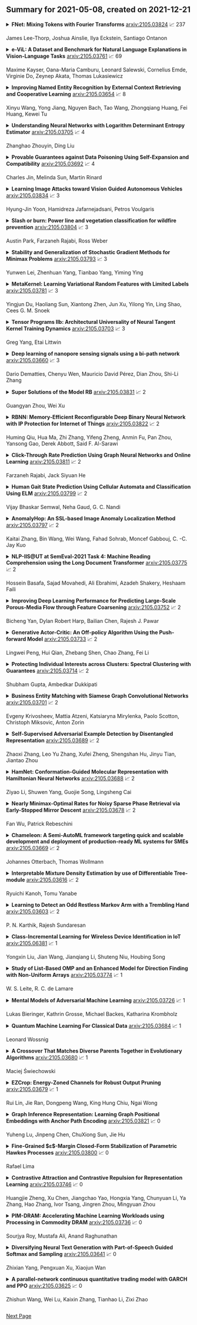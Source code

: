 ## Summary for 2021-05-08, created on 2021-12-21


<details><summary><b>FNet: Mixing Tokens with Fourier Transforms</b>
<a href="https://arxiv.org/abs/2105.03824">arxiv:2105.03824</a>
&#x1F4C8; 237 <br>
<p>James Lee-Thorp, Joshua Ainslie, Ilya Eckstein, Santiago Ontanon</p></summary>
<p>

**Abstract:** We show that Transformer encoder architectures can be sped up, with limited accuracy costs, by replacing the self-attention sublayers with simple linear transformations that "mix" input tokens. These linear mixers, along with standard nonlinearities in feed-forward layers, prove competent at modeling semantic relationships in several text classification tasks. Most surprisingly, we find that replacing the self-attention sublayer in a Transformer encoder with a standard, unparameterized Fourier Transform achieves 92-97% of the accuracy of BERT counterparts on the GLUE benchmark, but trains 80% faster on GPUs and 70% faster on TPUs at standard 512 input lengths. At longer input lengths, our FNet model is significantly faster: when compared to the "efficient" Transformers on the Long Range Arena benchmark, FNet matches the accuracy of the most accurate models, while outpacing the fastest models across all sequence lengths on GPUs (and across relatively shorter lengths on TPUs). Finally, FNet has a light memory footprint and is particularly efficient at smaller model sizes; for a fixed speed and accuracy budget, small FNet models outperform Transformer counterparts.

</p>
</details>

<details><summary><b>e-ViL: A Dataset and Benchmark for Natural Language Explanations in Vision-Language Tasks</b>
<a href="https://arxiv.org/abs/2105.03761">arxiv:2105.03761</a>
&#x1F4C8; 69 <br>
<p>Maxime Kayser, Oana-Maria Camburu, Leonard Salewski, Cornelius Emde, Virginie Do, Zeynep Akata, Thomas Lukasiewicz</p></summary>
<p>

**Abstract:** Recently, there has been an increasing number of efforts to introduce models capable of generating natural language explanations (NLEs) for their predictions on vision-language (VL) tasks. Such models are appealing, because they can provide human-friendly and comprehensive explanations. However, there is a lack of comparison between existing methods, which is due to a lack of re-usable evaluation frameworks and a scarcity of datasets. In this work, we introduce e-ViL and e-SNLI-VE. e-ViL is a benchmark for explainable vision-language tasks that establishes a unified evaluation framework and provides the first comprehensive comparison of existing approaches that generate NLEs for VL tasks. It spans four models and three datasets and both automatic metrics and human evaluation are used to assess model-generated explanations. e-SNLI-VE is currently the largest existing VL dataset with NLEs (over 430k instances). We also propose a new model that combines UNITER, which learns joint embeddings of images and text, and GPT-2, a pre-trained language model that is well-suited for text generation. It surpasses the previous state of the art by a large margin across all datasets. Code and data are available here: https://github.com/maximek3/e-ViL.

</p>
</details>

<details><summary><b>Improving Named Entity Recognition by External Context Retrieving and Cooperative Learning</b>
<a href="https://arxiv.org/abs/2105.03654">arxiv:2105.03654</a>
&#x1F4C8; 8 <br>
<p>Xinyu Wang, Yong Jiang, Nguyen Bach, Tao Wang, Zhongqiang Huang, Fei Huang, Kewei Tu</p></summary>
<p>

**Abstract:** Recent advances in Named Entity Recognition (NER) show that document-level contexts can significantly improve model performance. In many application scenarios, however, such contexts are not available. In this paper, we propose to find external contexts of a sentence by retrieving and selecting a set of semantically relevant texts through a search engine, with the original sentence as the query. We find empirically that the contextual representations computed on the retrieval-based input view, constructed through the concatenation of a sentence and its external contexts, can achieve significantly improved performance compared to the original input view based only on the sentence. Furthermore, we can improve the model performance of both input views by Cooperative Learning, a training method that encourages the two input views to produce similar contextual representations or output label distributions. Experiments show that our approach can achieve new state-of-the-art performance on 8 NER data sets across 5 domains.

</p>
</details>

<details><summary><b>Understanding Neural Networks with Logarithm Determinant Entropy Estimator</b>
<a href="https://arxiv.org/abs/2105.03705">arxiv:2105.03705</a>
&#x1F4C8; 4 <br>
<p>Zhanghao Zhouyin, Ding Liu</p></summary>
<p>

**Abstract:** Understanding the informative behaviour of deep neural networks is challenged by misused estimators and the complexity of network structure, which leads to inconsistent observations and diversified interpretation. Here we propose the LogDet estimator -- a reliable matrix-based entropy estimator that approximates Shannon differential entropy. We construct informative measurements based on LogDet estimator, verify our method with comparable experiments and utilize it to analyse neural network behaviour. Our results demonstrate the LogDet estimator overcomes the drawbacks that emerge from highly diverse and degenerated distribution thus is reliable to estimate entropy in neural networks. The Network analysis results also find a functional distinction between shallow and deeper layers, which can help understand the compression phenomenon in the Information bottleneck theory of neural networks.

</p>
</details>

<details><summary><b>Provable Guarantees against Data Poisoning Using Self-Expansion and Compatibility</b>
<a href="https://arxiv.org/abs/2105.03692">arxiv:2105.03692</a>
&#x1F4C8; 4 <br>
<p>Charles Jin, Melinda Sun, Martin Rinard</p></summary>
<p>

**Abstract:** A recent line of work has shown that deep networks are highly susceptible to backdoor data poisoning attacks. Specifically, by injecting a small amount of malicious data into the training distribution, an adversary gains the ability to control the model's behavior during inference. In this work, we propose an iterative training procedure for removing poisoned data from the training set. Our approach consists of two steps. We first train an ensemble of weak learners to automatically discover distinct subpopulations in the training set. We then leverage a boosting framework to recover the clean data. Empirically, our method successfully defends against several state-of-the-art backdoor attacks, including both clean and dirty label attacks. We also present results from an independent third-party evaluation including a recent \textit{adaptive} poisoning adversary. The results indicate our approach is competitive with existing defenses against backdoor attacks on deep neural networks, and significantly outperforms the state-of-the-art in several scenarios.

</p>
</details>

<details><summary><b>Learning Image Attacks toward Vision Guided Autonomous Vehicles</b>
<a href="https://arxiv.org/abs/2105.03834">arxiv:2105.03834</a>
&#x1F4C8; 3 <br>
<p>Hyung-Jin Yoon, Hamidreza Jafarnejadsani, Petros Voulgaris</p></summary>
<p>

**Abstract:** While adversarial neural networks have been shown successful for static image attacks, very few approaches have been developed for attacking online image streams while taking into account the underlying physical dynamics of autonomous vehicles, their mission, and environment. This paper presents an online adversarial machine learning framework that can effectively misguide autonomous vehicles' missions. In the existing image attack methods devised toward autonomous vehicles, optimization steps are repeated for every image frame. This framework removes the need for fully converged optimization at every frame to realize image attacks in real-time. Using reinforcement learning, a generative neural network is trained over a set of image frames to obtain an attack policy that is more robust to dynamic and uncertain environments. A state estimator is introduced for processing image streams to reduce the attack policy's sensitivity to physical variables such as unknown position and velocity. A simulation study is provided to validate the results.

</p>
</details>

<details><summary><b>Slash or burn: Power line and vegetation classification for wildfire prevention</b>
<a href="https://arxiv.org/abs/2105.03804">arxiv:2105.03804</a>
&#x1F4C8; 3 <br>
<p>Austin Park, Farzaneh Rajabi, Ross Weber</p></summary>
<p>

**Abstract:** Electric utilities are struggling to manage increasing wildfire risk in a hotter and drier climate. Utility transmission and distribution lines regularly ignite destructive fires when they make contact with surrounding vegetation. Trimming vegetation to maintain the separation from utility assets is as critical to safety as it is difficult. Each utility has tens of thousands of linear miles to manage, poor knowledge of where those assets are located, and no way to prioritize trimming. Feature-enhanced convolutional neural networks (CNNs) have proven effective in this problem space. Histograms of oriented gradients (HOG) and Hough transforms are used to increase the salience of the linear structures like power lines and poles. Data is frequently taken from drone or satellite footage, but Google Street View offers an even more scalable and lower cost solution. This paper uses $1,320$ images scraped from Street View, transfer learning on popular CNNs, and feature engineering to place images in one of three classes: (1) no utility systems, (2) utility systems with no overgrown vegetation, or (3) utility systems with overgrown vegetation. The CNN output thus yields a prioritized vegetation management system and creates a geotagged map of utility assets as a byproduct. Test set accuracy with reached $80.15\%$ using VGG11 with a trained first layer and classifier, and a model ensemble correctly classified $88.88\%$ of images with risky vegetation overgrowth.

</p>
</details>

<details><summary><b>Stability and Generalization of Stochastic Gradient Methods for Minimax Problems</b>
<a href="https://arxiv.org/abs/2105.03793">arxiv:2105.03793</a>
&#x1F4C8; 3 <br>
<p>Yunwen Lei, Zhenhuan Yang, Tianbao Yang, Yiming Ying</p></summary>
<p>

**Abstract:** Many machine learning problems can be formulated as minimax problems such as Generative Adversarial Networks (GANs), AUC maximization and robust estimation, to mention but a few. A substantial amount of studies are devoted to studying the convergence behavior of their stochastic gradient-type algorithms. In contrast, there is relatively little work on their generalization, i.e., how the learning models built from training examples would behave on test examples. In this paper, we provide a comprehensive generalization analysis of stochastic gradient methods for minimax problems under both convex-concave and nonconvex-nonconcave cases through the lens of algorithmic stability. We establish a quantitative connection between stability and several generalization measures both in expectation and with high probability. For the convex-concave setting, our stability analysis shows that stochastic gradient descent ascent attains optimal generalization bounds for both smooth and nonsmooth minimax problems. We also establish generalization bounds for both weakly-convex-weakly-concave and gradient-dominated problems.

</p>
</details>

<details><summary><b>MetaKernel: Learning Variational Random Features with Limited Labels</b>
<a href="https://arxiv.org/abs/2105.03781">arxiv:2105.03781</a>
&#x1F4C8; 3 <br>
<p>Yingjun Du, Haoliang Sun, Xiantong Zhen, Jun Xu, Yilong Yin, Ling Shao, Cees G. M. Snoek</p></summary>
<p>

**Abstract:** Few-shot learning deals with the fundamental and challenging problem of learning from a few annotated samples, while being able to generalize well on new tasks. The crux of few-shot learning is to extract prior knowledge from related tasks to enable fast adaptation to a new task with a limited amount of data. In this paper, we propose meta-learning kernels with random Fourier features for few-shot learning, we call MetaKernel. Specifically, we propose learning variational random features in a data-driven manner to obtain task-specific kernels by leveraging the shared knowledge provided by related tasks in a meta-learning setting. We treat the random feature basis as the latent variable, which is estimated by variational inference. The shared knowledge from related tasks is incorporated into a context inference of the posterior, which we achieve via a long-short term memory module. To establish more expressive kernels, we deploy conditional normalizing flows based on coupling layers to achieve a richer posterior distribution over random Fourier bases. The resultant kernels are more informative and discriminative, which further improves the few-shot learning. To evaluate our method, we conduct extensive experiments on both few-shot image classification and regression tasks. A thorough ablation study demonstrates that the effectiveness of each introduced component in our method. The benchmark results on fourteen datasets demonstrate MetaKernel consistently delivers at least comparable and often better performance than state-of-the-art alternatives.

</p>
</details>

<details><summary><b>Tensor Programs IIb: Architectural Universality of Neural Tangent Kernel Training Dynamics</b>
<a href="https://arxiv.org/abs/2105.03703">arxiv:2105.03703</a>
&#x1F4C8; 3 <br>
<p>Greg Yang, Etai Littwin</p></summary>
<p>

**Abstract:** Yang (2020a) recently showed that the Neural Tangent Kernel (NTK) at initialization has an infinite-width limit for a large class of architectures including modern staples such as ResNet and Transformers. However, their analysis does not apply to training. Here, we show the same neural networks (in the so-called NTK parametrization) during training follow a kernel gradient descent dynamics in function space, where the kernel is the infinite-width NTK. This completes the proof of the *architectural universality* of NTK behavior. To achieve this result, we apply the Tensor Programs technique: Write the entire SGD dynamics inside a Tensor Program and analyze it via the Master Theorem. To facilitate this proof, we develop a graphical notation for Tensor Programs.

</p>
</details>

<details><summary><b>Deep learning of nanopore sensing signals using a bi-path network</b>
<a href="https://arxiv.org/abs/2105.03660">arxiv:2105.03660</a>
&#x1F4C8; 3 <br>
<p>Dario Dematties, Chenyu Wen, Mauricio David Pérez, Dian Zhou, Shi-Li Zhang</p></summary>
<p>

**Abstract:** Temporary changes in electrical resistance of a nanopore sensor caused by translocating target analytes are recorded as a sequence of pulses on current traces. Prevalent algorithms for feature extraction in pulse-like signals lack objectivity because empirical amplitude thresholds are user-defined to single out the pulses from the noisy background. Here, we use deep learning for feature extraction based on a bi-path network (B-Net). After training, the B-Net acquires the prototypical pulses and the ability of both pulse recognition and feature extraction without a priori assigned parameters. The B-Net performance is evaluated on generated datasets and further applied to experimental data of DNA and protein translocation. The B-Net results show remarkably small relative errors and stable trends. The B-Net is further shown capable of processing data with a signal-to-noise ratio equal to one, an impossibility for threshold-based algorithms. The developed B-Net is generic for pulse-like signals beyond pulsed nanopore currents.

</p>
</details>

<details><summary><b>Super Solutions of the Model RB</b>
<a href="https://arxiv.org/abs/2105.03831">arxiv:2105.03831</a>
&#x1F4C8; 2 <br>
<p>Guangyan Zhou, Wei Xu</p></summary>
<p>

**Abstract:** The concept of super solution is a special type of generalized solutions with certain degree of robustness and stability. In this paper we consider the $(1,1)$-super solutions of the model RB. Using the first moment method, we establish a "threshold" such that as the constraint density crosses this value, the expected number of $(1,1)$-super solutions goes from $0$ to infinity.

</p>
</details>

<details><summary><b>RBNN: Memory-Efficient Reconfigurable Deep Binary Neural Network with IP Protection for Internet of Things</b>
<a href="https://arxiv.org/abs/2105.03822">arxiv:2105.03822</a>
&#x1F4C8; 2 <br>
<p>Huming Qiu, Hua Ma, Zhi Zhang, Yifeng Zheng, Anmin Fu, Pan Zhou, Yansong Gao, Derek Abbott, Said F. Al-Sarawi</p></summary>
<p>

**Abstract:** Though deep neural network models exhibit outstanding performance for various applications, their large model size and extensive floating-point operations render deployment on mobile computing platforms a major challenge, and, in particular, on Internet of Things devices. One appealing solution is model quantization that reduces the model size and uses integer operations commonly supported by microcontrollers . To this end, a 1-bit quantized DNN model or deep binary neural network maximizes the memory efficiency, where each parameter in a BNN model has only 1-bit. In this paper, we propose a reconfigurable BNN (RBNN) to further amplify the memory efficiency for resource-constrained IoT devices. Generally, the RBNN can be reconfigured on demand to achieve any one of M (M>1) distinct tasks with the same parameter set, thus only a single task determines the memory requirements. In other words, the memory utilization is improved by times M. Our extensive experiments corroborate that up to seven commonly used tasks can co-exist (the value of M can be larger). These tasks with a varying number of classes have no or negligible accuracy drop-off on three binarized popular DNN architectures including VGG, ResNet, and ReActNet. The tasks span across different domains, e.g., computer vision and audio domains validated herein, with the prerequisite that the model architecture can serve those cross-domain tasks. To protect the intellectual property of an RBNN model, the reconfiguration can be controlled by both a user key and a device-unique root key generated by the intrinsic hardware fingerprint. By doing so, an RBNN model can only be used per paid user per authorized device, thus benefiting both the user and the model provider.

</p>
</details>

<details><summary><b>Click-Through Rate Prediction Using Graph Neural Networks and Online Learning</b>
<a href="https://arxiv.org/abs/2105.03811">arxiv:2105.03811</a>
&#x1F4C8; 2 <br>
<p>Farzaneh Rajabi, Jack Siyuan He</p></summary>
<p>

**Abstract:** Recommendation systems have been extensively studied by many literature in the past and are ubiquitous in online advertisement, shopping industry/e-commerce, query suggestions in search engines, and friend recommendation in social networks. Moreover, restaurant/music/product/movie/news/app recommendations are only a few of the applications of a recommender system. A small percent improvement on the CTR prediction accuracy has been mentioned to add millions of dollars of revenue to the advertisement industry. Click-Through-Rate (CTR) prediction is a special version of recommender system in which the goal is predicting whether or not a user is going to click on a recommended item. A content-based recommendation approach takes into account the past history of the user's behavior, i.e. the recommended products and the users reaction to them. So, a personalized model that recommends the right item to the right user at the right time is the key to building such a model. On the other hand, the so-called collaborative filtering approach incorporates the click history of the users who are very similar to a particular user, thereby helping the recommender to come up with a more confident prediction for that particular user by leveraging the wider knowledge of users who share their taste in a connected network of users. In this project, we are interested in building a CTR predictor using Graph Neural Networks complemented by an online learning algorithm that models such dynamic interactions. By framing the problem as a binary classification task, we have evaluated this system both on the offline models (GNN, Deep Factorization Machines) with test-AUC of 0.7417 and on the online learning model with test-AUC of 0.7585 using a sub-sampled version of Criteo public dataset consisting of 10,000 data points.

</p>
</details>

<details><summary><b>Human Gait State Prediction Using Cellular Automata and Classification Using ELM</b>
<a href="https://arxiv.org/abs/2105.03799">arxiv:2105.03799</a>
&#x1F4C8; 2 <br>
<p>Vijay Bhaskar Semwal, Neha Gaud, G. C. Nandi</p></summary>
<p>

**Abstract:** In this research article, we have reported periodic cellular automata rules for different gait state prediction and classification of the gait data using extreme machine Leaning (ELM). This research is the first attempt to use cellular automaton to understand the complexity of bipedal walk. Due to nonlinearity, varying configurations throughout the gait cycle and the passive joint located at the unilateral foot-ground contact in bipedal walk resulting variation of dynamic descriptions and control laws from phase to phase for human gait is making difficult to predict the bipedal walk states. We have designed the cellular automata rules which will predict the next gait state of bipedal steps based on the previous two neighbour states. We have designed cellular automata rules for normal walk. The state prediction will help to correctly design the bipedal walk. The normal walk depends on next two states and has total 8 states. We have considered the current and previous states to predict next state. So we have formulated 16 rules using cellular automata, 8 rules for each leg. The priority order maintained using the fact that if right leg in swing phase then left leg will be in stance phase. To validate the model we have classified the gait Data using ELM [1] and achieved accuracy 60%. We have explored the trajectories and compares with another gait trajectories. Finally we have presented the error analysis for different joints.

</p>
</details>

<details><summary><b>AnomalyHop: An SSL-based Image Anomaly Localization Method</b>
<a href="https://arxiv.org/abs/2105.03797">arxiv:2105.03797</a>
&#x1F4C8; 2 <br>
<p>Kaitai Zhang, Bin Wang, Wei Wang, Fahad Sohrab, Moncef Gabbouj, C. -C. Jay Kuo</p></summary>
<p>

**Abstract:** An image anomaly localization method based on the successive subspace learning (SSL) framework, called AnomalyHop, is proposed in this work. AnomalyHop consists of three modules: 1) feature extraction via successive subspace learning (SSL), 2) normality feature distributions modeling via Gaussian models, and 3) anomaly map generation and fusion. Comparing with state-of-the-art image anomaly localization methods based on deep neural networks (DNNs), AnomalyHop is mathematically transparent, easy to train, and fast in its inference speed. Besides, its area under the ROC curve (ROC-AUC) performance on the MVTec AD dataset is 95.9%, which is among the best of several benchmarking methods. Our codes are publicly available at Github.

</p>
</details>

<details><summary><b>NLP-IIS@UT at SemEval-2021 Task 4: Machine Reading Comprehension using the Long Document Transformer</b>
<a href="https://arxiv.org/abs/2105.03775">arxiv:2105.03775</a>
&#x1F4C8; 2 <br>
<p>Hossein Basafa, Sajad Movahedi, Ali Ebrahimi, Azadeh Shakery, Heshaam Faili</p></summary>
<p>

**Abstract:** This paper presents a technical report of our submission to the 4th task of SemEval-2021, titled: Reading Comprehension of Abstract Meaning. In this task, we want to predict the correct answer based on a question given a context. Usually, contexts are very lengthy and require a large receptive field from the model. Thus, common contextualized language models like BERT miss fine representation and performance due to the limited capacity of the input tokens. To tackle this problem, we used the Longformer model to better process the sequences. Furthermore, we utilized the method proposed in the Longformer benchmark on Wikihop dataset which improved the accuracy on our task data from 23.01% and 22.95% achieved by the baselines for subtask 1 and 2, respectively, to 70.30% and 64.38%.

</p>
</details>

<details><summary><b>Improving Deep Learning Performance for Predicting Large-Scale Porous-Media Flow through Feature Coarsening</b>
<a href="https://arxiv.org/abs/2105.03752">arxiv:2105.03752</a>
&#x1F4C8; 2 <br>
<p>Bicheng Yan, Dylan Robert Harp, Bailian Chen, Rajesh J. Pawar</p></summary>
<p>

**Abstract:** Physics-based simulation for fluid flow in porous media is a computational technology to predict the temporal-spatial evolution of state variables (e.g. pressure) in porous media, and usually requires high computational expense due to its nonlinearity and the scale of the study domain. This letter describes a deep learning (DL) workflow to predict the pressure evolution as fluid flows in large-scale 3D heterogeneous porous media. In particular, we apply feature coarsening technique to extract the most representative information and perform the training and prediction of DL at the coarse scale, and further recover the resolution at the fine scale by 2D piecewise cubic interpolation. We validate the DL approach that is trained from physics-based simulation data to predict pressure field in a field-scale 3D geologic CO_2 storage reservoir. We evaluate the impact of feature coarsening on DL performance, and observe that the feature coarsening can not only decrease training time by >74% and reduce memory consumption by >75%, but also maintains temporal error <1.5%. Besides, the DL workflow provides predictive efficiency with ~1400 times speedup compared to physics-based simulation.

</p>
</details>

<details><summary><b>Generative Actor-Critic: An Off-policy Algorithm Using the Push-forward Model</b>
<a href="https://arxiv.org/abs/2105.03733">arxiv:2105.03733</a>
&#x1F4C8; 2 <br>
<p>Lingwei Peng, Hui Qian, Zhebang Shen, Chao Zhang, Fei Li</p></summary>
<p>

**Abstract:** Model-free deep reinforcement learning has achieved great success in many domains, such as video games, recommendation systems and robotic control tasks. In continuous control tasks, widely used policies with Gaussian distributions results in ineffective exploration of environments and limited performance of algorithms in many cases. In this paper, we propose a density-free off-policy algorithm, Generative Actor-Critic(GAC), using the push-forward model to increase the expressiveness of policies, which also includes an entropy-like technique, MMD-entropy regularizer, to balance the exploration and exploitation. Additionnally, we devise an adaptive mechanism to automatically scale this regularizer, which further improves the stability and robustness of GAC. The experiment results show that push-forward policies possess desirable features, such as multi-modality, which can improve the efficiency of exploration and asymptotic performance of algorithms obviously.

</p>
</details>

<details><summary><b>Protecting Individual Interests across Clusters: Spectral Clustering with Guarantees</b>
<a href="https://arxiv.org/abs/2105.03714">arxiv:2105.03714</a>
&#x1F4C8; 2 <br>
<p>Shubham Gupta, Ambedkar Dukkipati</p></summary>
<p>

**Abstract:** Studies related to fairness in machine learning have recently gained traction due to its ever-expanding role in high-stakes decision making. For example, it may be desirable to ensure that all clusters discovered by an algorithm have high gender diversity. Previously, these problems have been studied under a setting where sensitive attributes, with respect to which fairness conditions impose diversity across clusters, are assumed to be observable; hence, protected groups are readily available. Most often, this may not be true, and diversity or individual interests can manifest as an intrinsic or latent feature of a social network. For example, depending on latent sensitive attributes, individuals interact with each other and represent each other's interests, resulting in a network, which we refer to as a representation graph. Motivated by this, we propose an individual fairness criterion for clustering a graph $\mathcal{G}$ that requires each cluster to contain an adequate number of members connected to the individual under a representation graph $\mathcal{R}$. We devise a spectral clustering algorithm to find fair clusters under a given representation graph. We further propose a variant of the stochastic block model and establish our algorithm's weak consistency under this model. Finally, we present experimental results to corroborate our theoretical findings.

</p>
</details>

<details><summary><b>Business Entity Matching with Siamese Graph Convolutional Networks</b>
<a href="https://arxiv.org/abs/2105.03701">arxiv:2105.03701</a>
&#x1F4C8; 2 <br>
<p>Evgeny Krivosheev, Mattia Atzeni, Katsiaryna Mirylenka, Paolo Scotton, Christoph Miksovic, Anton Zorin</p></summary>
<p>

**Abstract:** Data integration has been studied extensively for decades and approached from different angles. However, this domain still remains largely rule-driven and lacks universal automation. Recent developments in machine learning and in particular deep learning have opened the way to more general and efficient solutions to data-integration tasks. In this paper, we demonstrate an approach that allows modeling and integrating entities by leveraging their relations and contextual information. This is achieved by combining siamese and graph neural networks to effectively propagate information between connected entities and support high scalability. We evaluated our approach on the task of integrating data about business entities, demonstrating that it outperforms both traditional rule-based systems and other deep learning approaches.

</p>
</details>

<details><summary><b>Self-Supervised Adversarial Example Detection by Disentangled Representation</b>
<a href="https://arxiv.org/abs/2105.03689">arxiv:2105.03689</a>
&#x1F4C8; 2 <br>
<p>Zhaoxi Zhang, Leo Yu Zhang, Xufei Zheng, Shengshan Hu, Jinyu Tian, Jiantao Zhou</p></summary>
<p>

**Abstract:** Deep learning models are known to be vulnerable to adversarial examples that are elaborately designed for malicious purposes and are imperceptible to the human perceptual system. Autoencoder, when trained solely over benign examples, has been widely used for (self-supervised) adversarial detection based on the assumption that adversarial examples yield larger reconstruction error. However, because lacking adversarial examples in its training and the too strong generalization ability of autoencoder, this assumption does not always hold true in practice. To alleviate this problem, we explore to detect adversarial examples by disentangled representations of images under the autoencoder structure. By disentangling input images as class features and semantic features, we train an autoencoder, assisted by a discriminator network, over both correctly paired class/semantic features and incorrectly paired class/semantic features to reconstruct benign and counterexamples. This mimics the behavior of adversarial examples and can reduce the unnecessary generalization ability of autoencoder. Compared with the state-of-the-art self-supervised detection methods, our method exhibits better performance in various measurements (i.e., AUC, FPR, TPR) over different datasets (MNIST, Fashion-MNIST and CIFAR-10), different adversarial attack methods (FGSM, BIM, PGD, DeepFool, and CW) and different victim models (8-layer CNN and 16-layer VGG). We compare our method with the state-of-the-art self-supervised detection methods under different adversarial attacks and different victim models (30 attack settings), and it exhibits better performance in various measurements (AUC, FPR, TPR) for most attacks settings. Ideally, AUC is $1$ and our method achieves $0.99+$ on CIFAR-10 for all attacks. Notably, different from other Autoencoder-based detectors, our method can provide resistance to the adaptive adversary.

</p>
</details>

<details><summary><b>HamNet: Conformation-Guided Molecular Representation with Hamiltonian Neural Networks</b>
<a href="https://arxiv.org/abs/2105.03688">arxiv:2105.03688</a>
&#x1F4C8; 2 <br>
<p>Ziyao Li, Shuwen Yang, Guojie Song, Lingsheng Cai</p></summary>
<p>

**Abstract:** Well-designed molecular representations (fingerprints) are vital to combine medical chemistry and deep learning. Whereas incorporating 3D geometry of molecules (i.e. conformations) in their representations seems beneficial, current 3D algorithms are still in infancy. In this paper, we propose a novel molecular representation algorithm which preserves 3D conformations of molecules with a Molecular Hamiltonian Network (HamNet). In HamNet, implicit positions and momentums of atoms in a molecule interact in the Hamiltonian Engine following the discretized Hamiltonian equations. These implicit coordinations are supervised with real conformations with translation- & rotation-invariant losses, and further used as inputs to the Fingerprint Generator, a message-passing neural network. Experiments show that the Hamiltonian Engine can well preserve molecular conformations, and that the fingerprints generated by HamNet achieve state-of-the-art performances on MoleculeNet, a standard molecular machine learning benchmark.

</p>
</details>

<details><summary><b>Nearly Minimax-Optimal Rates for Noisy Sparse Phase Retrieval via Early-Stopped Mirror Descent</b>
<a href="https://arxiv.org/abs/2105.03678">arxiv:2105.03678</a>
&#x1F4C8; 2 <br>
<p>Fan Wu, Patrick Rebeschini</p></summary>
<p>

**Abstract:** This paper studies early-stopped mirror descent applied to noisy sparse phase retrieval, which is the problem of recovering a $k$-sparse signal $\mathbf{x}^\star\in\mathbb{R}^n$ from a set of quadratic Gaussian measurements corrupted by sub-exponential noise. We consider the (non-convex) unregularized empirical risk minimization problem and show that early-stopped mirror descent, when equipped with the hyperbolic entropy mirror map and proper initialization, achieves a nearly minimax-optimal rate of convergence, provided the sample size is at least of order $k^2$ (modulo logarithmic term) and the minimum (in modulus) non-zero entry of the signal is on the order of $\|\mathbf{x}^\star\|_2/\sqrt{k}$. Our theory leads to a simple algorithm that does not rely on explicit regularization or thresholding steps to promote sparsity. More generally, our results establish a connection between mirror descent and sparsity in the non-convex problem of noisy sparse phase retrieval, adding to the literature on early stopping that has mostly focused on non-sparse, Euclidean, and convex settings via gradient descent. Our proof combines a potential-based analysis of mirror descent with a quantitative control on a variational coherence property that we establish along the path of mirror descent, up to a prescribed stopping time.

</p>
</details>

<details><summary><b>Chameleon: A Semi-AutoML framework targeting quick and scalable development and deployment of production-ready ML systems for SMEs</b>
<a href="https://arxiv.org/abs/2105.03669">arxiv:2105.03669</a>
&#x1F4C8; 2 <br>
<p>Johannes Otterbach, Thomas Wollmann</p></summary>
<p>

**Abstract:** Developing, scaling, and deploying modern Machine Learning solutions remains challenging for small- and middle-sized enterprises (SMEs). This is due to a high entry barrier of building and maintaining a dedicated IT team as well as the difficulties of real-world data (RWD) compared to standard benchmark data. To address this challenge, we discuss the implementation and concepts of Chameleon, a semi-AutoML framework. The goal of Chameleon is fast and scalable development and deployment of production-ready machine learning systems into the workflow of SMEs. We first discuss the RWD challenges faced by SMEs. After, we outline the central part of the framework which is a model and loss-function zoo with RWD-relevant defaults. Subsequently, we present how one can use a templatable framework in order to automate the experiment iteration cycle, as well as close the gap between development and deployment. Finally, we touch on our testing framework component allowing us to investigate common model failure modes and support best practices of model deployment governance.

</p>
</details>

<details><summary><b>Interpretable Mixture Density Estimation by use of Differentiable Tree-module</b>
<a href="https://arxiv.org/abs/2105.03616">arxiv:2105.03616</a>
&#x1F4C8; 2 <br>
<p>Ryuichi Kanoh, Tomu Yanabe</p></summary>
<p>

**Abstract:** In order to develop reliable services using machine learning, it is important to understand the uncertainty of the model outputs. Often the probability distribution that the prediction target follows has a complex shape, and a mixture distribution is assumed as a distribution that uncertainty follows. Since the output of mixture density estimation is complicated, its interpretability becomes important when considering its use in real services. In this paper, we propose a method for mixture density estimation that utilizes an interpretable tree structure. Further, a fast inference procedure based on time-invariant information cache achieves both high speed and interpretability.

</p>
</details>

<details><summary><b>Learning to Detect an Odd Restless Markov Arm with a Trembling Hand</b>
<a href="https://arxiv.org/abs/2105.03603">arxiv:2105.03603</a>
&#x1F4C8; 2 <br>
<p>P. N. Karthik, Rajesh Sundaresan</p></summary>
<p>

**Abstract:** This paper studies the problem of finding an anomalous arm in a multi-armed bandit when (a) each arm is a finite-state Markov process, and (b) the arms are restless. Here, anomaly means that the transition probability matrix (TPM) of one of the arms (the odd arm) is different from the common TPM of each of the non-odd arms. The TPMs are unknown to a decision entity that wishes to find the index of the odd arm as quickly as possible, subject to an upper bound on the error probability. We derive a problem instance-specific asymptotic lower bound on the expected time required to find the odd arm index, where the asymptotics is as the error probability vanishes. Further, we devise a policy based on the principle of certainty equivalence, and demonstrate that under a continuous selection assumption and a certain regularity assumption on the TPMs, the policy achieves the lower bound arbitrarily closely. Thus, while the lower bound is shown for all problem instances, the upper bound is shown only for those problem instances satisfying the continuous selection and the regularity assumptions. Our achievability analysis is based on resolving the identifiability problem in the context of a certain lifted countable-state controlled Markov process.

</p>
</details>

<details><summary><b>Class-Incremental Learning for Wireless Device Identification in IoT</b>
<a href="https://arxiv.org/abs/2105.06381">arxiv:2105.06381</a>
&#x1F4C8; 1 <br>
<p>Yongxin Liu, Jian Wang, Jianqiang Li, Shuteng Niu, Houbing Song</p></summary>
<p>

**Abstract:** Deep Learning (DL) has been utilized pervasively in the Internet of Things (IoT). One typical application of DL in IoT is device identification from wireless signals, namely Non-cryptographic Device Identification (NDI). However, learning components in NDI systems have to evolve to adapt to operational variations, such a paradigm is termed as Incremental Learning (IL). Various IL algorithms have been proposed and many of them require dedicated space to store the increasing amount of historical data, and therefore, they are not suitable for IoT or mobile applications. However, conventional IL schemes can not provide satisfying performance when historical data are not available. In this paper, we address the IL problem in NDI from a new perspective, firstly, we provide a new metric to measure the degree of topological maturity of DNN models from the degree of conflict of class-specific fingerprints. We discover that an important cause for performance degradation in IL enabled NDI is owing to the conflict of devices' fingerprints. Second, we also show that the conventional IL schemes can lead to low topological maturity of DNN models in NDI systems. Thirdly, we propose a new Channel Separation Enabled Incremental Learning (CSIL) scheme without using historical data, in which our strategy can automatically separate devices' fingerprints in different learning stages and avoid potential conflict. Finally, We evaluated the effectiveness of the proposed framework using real data from ADS-B (Automatic Dependent Surveillance-Broadcast), an application of IoT in aviation. The proposed framework has the potential to be applied to accurate identification of IoT devices in a variety of IoT applications and services. Data and code available at IEEE Dataport (DOI: 10.21227/1bxc-ke87) and \url{https://github.com/pcwhy/CSIL}}

</p>
</details>

<details><summary><b>Study of List-Based OMP and an Enhanced Model for Direction Finding with Non-Uniform Arrays</b>
<a href="https://arxiv.org/abs/2105.03774">arxiv:2105.03774</a>
&#x1F4C8; 1 <br>
<p>W. S. Leite, R. C. de Lamare</p></summary>
<p>

**Abstract:** This paper proposes an enhanced coarray transformation model (EDCTM) and a mixed greedy maximum likelihood algorithm called List-Based Maximum Likelihood Orthogonal Matching Pursuit (LBML-OMP) for direction-of-arrival estimation with non-uniform linear arrays (NLAs). The proposed EDCTM approach obtains improved estimates when Khatri-Rao product-based models are used to generate difference coarrays under the assumption of uncorrelated sources. In the proposed LBML-OMP technique, for each iteration a set of candidates is generated based on the correlation-maximization between the dictionary and the residue vector. LBML-OMP then chooses the best candidate based on a reduced-complexity asymptotic maximum likelihood decision rule. Simulations show the improved results of EDCTM over existing approaches and that LBML-OMP outperforms existing sparse recovery algorithms as well as Spatial Smoothing Multiple Signal Classification with NLAs.

</p>
</details>

<details><summary><b>Mental Models of Adversarial Machine Learning</b>
<a href="https://arxiv.org/abs/2105.03726">arxiv:2105.03726</a>
&#x1F4C8; 1 <br>
<p>Lukas Bieringer, Kathrin Grosse, Michael Backes, Katharina Krombholz</p></summary>
<p>

**Abstract:** Although machine learning (ML) is widely used in practice, little is known about practitioners' actual understanding of potential security challenges. In this work, we close this substantial gap in the literature and contribute a qualitative study focusing on developers' mental models of the ML pipeline and potentially vulnerable components. Studying mental models has helped in other security fields to discover root causes or improve risk communication. Our study reveals four characteristic ranges in mental models of industrial practitioners. The first range concerns the intertwined relationship of adversarial machine learning (AML) and classical security. The second range describes structural and functional components. The third range expresses individual variations of mental models, which are neither explained by the application nor by the educational background of the corresponding subjects. The fourth range corresponds to the varying levels of technical depth, which are however not determined by our subjects' level of knowledge. Our characteristic ranges have implications for the integration of AML into corporate workflows, security enhancing tools for practitioners, and creating appropriate regulatory frameworks for AML.

</p>
</details>

<details><summary><b>Quantum Machine Learning For Classical Data</b>
<a href="https://arxiv.org/abs/2105.03684">arxiv:2105.03684</a>
&#x1F4C8; 1 <br>
<p>Leonard Wossnig</p></summary>
<p>

**Abstract:** In this dissertation, we study the intersection of quantum computing and supervised machine learning algorithms, which means that we investigate quantum algorithms for supervised machine learning that operate on classical data. This area of research falls under the umbrella of quantum machine learning, a research area of computer science which has recently received wide attention. In particular, we investigate to what extent quantum computers can be used to accelerate supervised machine learning algorithms. The aim of this is to develop a clear understanding of the promises and limitations of the current state of the art of quantum algorithms for supervised machine learning, but also to define directions for future research in this exciting field. We start by looking at supervised quantum machine learning (QML) algorithms through the lens of statistical learning theory. In this framework, we derive novel bounds on the computational complexities of a large set of supervised QML algorithms under the requirement of optimal learning rates. Next, we give a new bound for Hamiltonian simulation of dense Hamiltonians, a major subroutine of most known supervised QML algorithms, and then derive a classical algorithm with nearly the same complexity. We then draw the parallels to recent "quantum-inspired" results, and will explain the implications of these results for quantum machine learning applications. Looking for areas which might bear larger advantages for QML algorithms, we finally propose a novel algorithm for Quantum Boltzmann machines, and argue that quantum algorithms for quantum data are one of the most promising applications for QML with potentially exponential advantage over classical approaches.

</p>
</details>

<details><summary><b>A Crossover That Matches Diverse Parents Together in Evolutionary Algorithms</b>
<a href="https://arxiv.org/abs/2105.03680">arxiv:2105.03680</a>
&#x1F4C8; 1 <br>
<p>Maciej Świechowski</p></summary>
<p>

**Abstract:** Crossover and mutation are the two main operators that lead to new solutions in evolutionary approaches. In this article, a new method of performing the crossover phase is presented. The problem of choice is evolutionary decision tree construction. The method aims at finding such individuals that together complement each other. Hence we say that they are diversely specialized. We propose the way of calculating the so-called complementary fitness. In several empirical experiments, we evaluate the efficacy of the method proposed in four variants and compare it to a fitness-rank-based approach. One variant emerges clearly as the best approach, whereas the remaining ones are below the baseline.

</p>
</details>

<details><summary><b>EZCrop: Energy-Zoned Channels for Robust Output Pruning</b>
<a href="https://arxiv.org/abs/2105.03679">arxiv:2105.03679</a>
&#x1F4C8; 1 <br>
<p>Rui Lin, Jie Ran, Dongpeng Wang, King Hung Chiu, Ngai Wong</p></summary>
<p>

**Abstract:** Recent results have revealed an interesting observation in a trained convolutional neural network (CNN), namely, the rank of a feature map channel matrix remains surprisingly constant despite the input images. This has led to an effective rank-based channel pruning algorithm, yet the constant rank phenomenon remains mysterious and unexplained. This work aims at demystifying and interpreting such rank behavior from a frequency-domain perspective, which as a bonus suggests an extremely efficient Fast Fourier Transform (FFT)-based metric for measuring channel importance without explicitly computing its rank. We achieve remarkable CNN channel pruning based on this analytically sound and computationally efficient metric and adopt it for repetitive pruning to demonstrate robustness via our scheme named Energy-Zoned Channels for Robust Output Pruning (EZCrop), which shows consistently better results than other state-of-the-art channel pruning methods.

</p>
</details>

<details><summary><b>Graph Inference Representation: Learning Graph Positional Embeddings with Anchor Path Encoding</b>
<a href="https://arxiv.org/abs/2105.03821">arxiv:2105.03821</a>
&#x1F4C8; 0 <br>
<p>Yuheng Lu, Jinpeng Chen, ChuXiong Sun, Jie Hu</p></summary>
<p>

**Abstract:** Learning node representations that incorporate information from graph structure benefits wide range of tasks on graph. The majority of existing graph neural networks (GNNs) have limited power in capturing position information for a given node. The idea of positioning nodes with selected anchors has been exploited, yet mainly relying on explicit labeling of distance information. Here we propose Graph Inference Representation (GIR), an anchor based GNN model encoding path information related to pre-selected anchors for each node. Abilities to get position-aware embeddings are theoretically and experimentally investigated on GIR and its core variants. Further, the complementarity between GIRs and typical GNNs is demonstrated. We show that GIRs get outperformed results in position-aware scenarios, and performances on typical GNNs could be improved by fusing GIR embeddings.

</p>
</details>

<details><summary><b>Fine-Grained $ε$-Margin Closed-Form Stabilization of Parametric Hawkes Processes</b>
<a href="https://arxiv.org/abs/2105.03800">arxiv:2105.03800</a>
&#x1F4C8; 0 <br>
<p>Rafael Lima</p></summary>
<p>

**Abstract:** Hawkes Processes have undergone increasing popularity as default tools for modeling self- and mutually exciting interactions of discrete events in continuous-time event streams. A Maximum Likelihood Estimation (MLE) unconstrained optimization procedure over parametrically assumed forms of the triggering kernels of the corresponding intensity function are a widespread cost-effective modeling strategy, particularly suitable for data with few and/or short sequences. However, the MLE optimization lacks guarantees, except for strong assumptions on the parameters of the triggering kernels, and may lead to instability of the resulting parameters .In the present work, we show how a simple stabilization procedure improves the performance of the MLE optimization without these overly restrictive assumptions.This stabilized version of the MLE is shown to outperform traditional methods over sequences of several different lengths.

</p>
</details>

<details><summary><b>Contrastive Attraction and Contrastive Repulsion for Representation Learning</b>
<a href="https://arxiv.org/abs/2105.03746">arxiv:2105.03746</a>
&#x1F4C8; 0 <br>
<p>Huangjie Zheng, Xu Chen, Jiangchao Yao, Hongxia Yang, Chunyuan Li, Ya Zhang, Hao Zhang, Ivor Tsang, Jingren Zhou, Mingyuan Zhou</p></summary>
<p>

**Abstract:** Contrastive learning (CL) is effective in learning data representations without label supervision, where the encoder needs to contrast each positive sample over multiple negative samples via a one-vs-many softmax cross-entropy loss. However, conventional CL is sensitive to how many negative samples are included and how they are selected. Proposed in this paper is a doubly CL strategy that contrasts positive samples and negative ones within themselves separately. We realize this strategy with contrastive attraction and contrastive repulsion (CACR) makes the query not only exert a greater force to attract more distant positive samples but also do so to repel closer negative samples. Theoretical analysis reveals the connection between CACR and CL from the perspectives of both positive attraction and negative repulsion and shows the benefits in both efficiency and robustness brought by separately contrasting within the sampled positive and negative pairs. Extensive large-scale experiments on standard vision tasks show that CACR not only consistently outperforms existing CL methods on benchmark datasets in representation learning, but also provides interpretable contrastive weights, demonstrating the efficacy of the proposed doubly contrastive strategy.

</p>
</details>

<details><summary><b>PIM-DRAM: Accelerating Machine Learning Workloads using Processing in Commodity DRAM</b>
<a href="https://arxiv.org/abs/2105.03736">arxiv:2105.03736</a>
&#x1F4C8; 0 <br>
<p>Sourjya Roy, Mustafa Ali, Anand Raghunathan</p></summary>
<p>

**Abstract:** Deep Neural Networks (DNNs) have transformed the field of machine learning and are widely deployed in many applications involving image, video, speech and natural language processing. The increasing compute demands of DNNs have been widely addressed through Graphics Processing Units (GPUs) and specialized accelerators. However, as model sizes grow, these von Neumann architectures require very high memory bandwidth to keep the processing elements utilized as a majority of the data resides in the main memory. Processing in memory has been proposed as a promising solution for the memory wall bottleneck for ML workloads. In this work, we propose a new DRAM-based processing-in-memory (PIM) multiplication primitive coupled with intra-bank accumulation to accelerate matrix vector operations in ML workloads. The proposed multiplication primitive adds < 1% area overhead and does not require any change in the DRAM peripherals. Therefore, the proposed multiplication can be easily adopted in commodity DRAM chips. Subsequently, we design a DRAM-based PIM architecture, data mapping scheme and dataflow for executing DNNs within DRAM. System evaluations performed on networks like AlexNet, VGG16 and ResNet18 show that the proposed architecture, mapping, and data flow can provide up to 19.5x speedup over an NVIDIA Titan Xp GPU highlighting the need to overcome the memory bottleneck in future generations of DNN hardware.

</p>
</details>

<details><summary><b>Diversifying Neural Text Generation with Part-of-Speech Guided Softmax and Sampling</b>
<a href="https://arxiv.org/abs/2105.03641">arxiv:2105.03641</a>
&#x1F4C8; 0 <br>
<p>Zhixian Yang, Pengxuan Xu, Xiaojun Wan</p></summary>
<p>

**Abstract:** Neural text generation models are likely to suffer from the low-diversity problem. Various decoding strategies and training-based methods have been proposed to promote diversity only by exploiting contextual features, but rarely do they consider incorporating syntactic structure clues. In this work, we propose using linguistic annotation, i.e., part-of-speech (POS), to guide the text generation. In detail, we introduce POS Guided Softmax to explicitly model two posterior probabilities: (i) next-POS, and (ii) next-token from the vocabulary of the target POS. A POS Guided Sampling strategy is further proposed to address the low-diversity problem by enriching the diversity of POS. Extensive experiments and human evaluations demonstrate that, compared with existing state-of-the-art methods, our POS Guided Softmax and Sampling (POSG) can generate more diverse text while maintaining comparable quality.

</p>
</details>

<details><summary><b>A parallel-network continuous quantitative trading model with GARCH and PPO</b>
<a href="https://arxiv.org/abs/2105.03625">arxiv:2105.03625</a>
&#x1F4C8; 0 <br>
<p>Zhishun Wang, Wei Lu, Kaixin Zhang, Tianhao Li, Zixi Zhao</p></summary>
<p>

**Abstract:** It is a difficult task for both professional investors and individual traders continuously making profit in stock market. With the development of computer science and deep reinforcement learning, Buy\&Hold (B\&H) has been oversteped by many artificial intelligence trading algorithms. However, the information and process are not enough, which limit the performance of reinforcement learning algorithms. Thus, we propose a parallel-network continuous quantitative trading model with GARCH and PPO to enrich the basical deep reinforcement learning model, where the deep learning parallel network layers deal with 3 different frequencies data (including GARCH information) and proximal policy optimization (PPO) algorithm interacts actions and rewards with stock trading environment. Experiments in 5 stocks from Chinese stock market show our method achieves more extra profit comparing with basical reinforcement learning methods and bench models.

</p>
</details>


[Next Page](2021/2021-05/2021-05-07.md)
